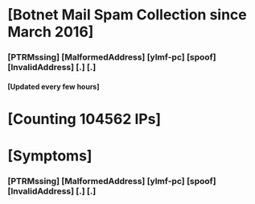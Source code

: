 # [Botnet Mail Spam Collection since March 2016]
### [PTRMssing] [MalformedAddress] [ylmf-pc] [spoof] [InvalidAddress] [.] [.]
#### [Updated every few hours]

# [Counting 104562 IPs]

# [Symptoms] 
###   [PTRMssing] [MalformedAddress] [ylmf-pc] [spoof] [InvalidAddress] [.] [.]
